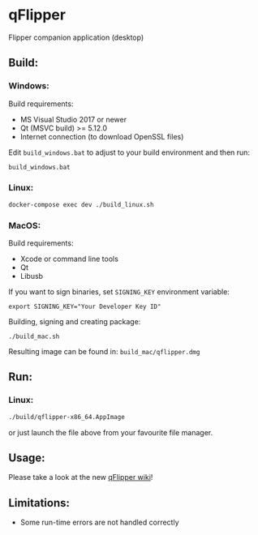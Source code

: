 # qFlipper

Flipper companion application (desktop)

## Build:
### Windows:

Build requirements:
- MS Visual Studio 2017 or newer
- Qt (MSVC build) >= 5.12.0
- Internet connection (to download OpenSSL files)

Edit `build_windows.bat` to adjust to your build environment and then run:
```cmd
build_windows.bat
```

### Linux:

```sh
docker-compose exec dev ./build_linux.sh
```

### MacOS:

Build requirements:

- Xcode or command line tools
- Qt
- Libusb

If you want to sign binaries, set `SIGNING_KEY` environment variable:

	export SIGNING_KEY="Your Developer Key ID"

Building, signing and creating package:

	./build_mac.sh

Resulting image can be found in: `build_mac/qflipper.dmg`

## Run:

### Linux:
```sh
./build/qflipper-x86_64.AppImage
```

or just launch the file above from your favourite file manager.

## Usage:

Please take a look at the new [qFlipper wiki](https://github.com/Flipper-Zero/qFlipper/wiki)!

## Limitations:

* Some run-time errors are not handled correctly
